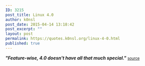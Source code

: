 ```yaml
---
ID: 3215
post_title: Linux 4.0
author: k0nsl
post_date: 2015-04-14 13:18:42
post_excerpt: ""
layout: post
permalink: https://quotes.k0nsl.org/linux-4-0.html
published: true
---
```

<strong><em>"Feature-wise, 4.0 doesn't have all that much special."</em></strong> <small><a href="https://lkml.org/lkml/2015/4/12/178" title="Linux 4.0 released" target="_blank">source</a></small>